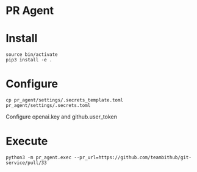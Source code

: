 PR Agent
=

Install
==

````
source bin/activate
pip3 install -e .
````

Configure
==

````
cp pr_agent/settings/.secrets_template.toml pr_agent/settings/.secrets.toml
````

Configure openai.key and github.user_token

Execute
==

````
python3 -m pr_agent.exec --pr_url=https://github.com/teambithub/git-service/pull/33
````
